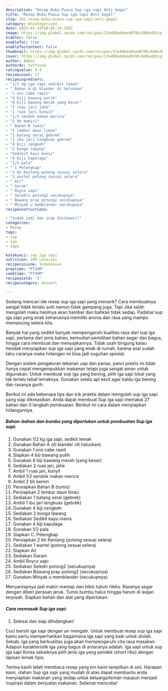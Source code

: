 ```yaml
---
description: "Resep Buka Puasa Sup iga sapi Anti Gagal"
title: "Resep Buka Puasa Sup iga sapi Anti Gagal"
slug: 552-resep-buka-puasa-sup-iga-sapi-anti-gagal
category: Uncategorized
date: 2023-01-19T10:05:14.156Z
image: https://img-global.cpcdn.com/recipes/17e408a4deed078b/680x482cq70/sup-iga-sapi-foto-resep-utama.jpg
hideToc: false
enableToc: true
enableTocContent: false
thumbnail: https://img-global.cpcdn.com/recipes/17e408a4deed078b/680x482cq70/sup-iga-sapi-foto-resep-utama.jpg
cover: https://img-global.cpcdn.com/recipes/17e408a4deed078b/680x482cq70/sup-iga-sapi-foto-resep-utama.jpg
author: Admin
authorAv: notfound
ratingvalue: 4.4
reviewcount: 17
recipeingredient:
- "1/2 kg iga sapi sedikit lemak"
- " Bahan A di blander di haluskan"
- "1 ons cabe rawit"
- "4 biji bawang putih"
- "8 biji bawang merah yang besar"
- "2 ruas jari jahe"
- "1 ruas jari kunyit"
- "1/2 sendok makan merica"
- "2 bh kemiri"
- " Bahan B tumis"
- "2 lembar daun limau"
- "1 batang serai gebrek"
- "1 ibu jari lengkuas gebrek"
- "4 biji cengkeh"
- "2 bunga lawang"
- "Sedikit kayu manis"
- "4 biji kapulaga"
- "1/2 pala"
- " C Pelengkap"
- "2 bh Kentang potong sesuai selera"
- "1 wartel potong sesuai selera"
- " Air"
- " Garam"
- " Royco sapi"
- " Seledri potong2 secukupnya"
- " Bawang pray potong2 secukupnya"
- " Minyak u memblander secukupnya"
recipeinstructions:

- "Sudah jadi dan siap dinikmati!"
categories:
- Resep
tags:
- sup
- iga
- sapi

katakunci: sup iga sapi 
nutrition: 199 calories
recipecuisine: Indonesian
preptime: "PT26M"
cooktime: "PT49M"
recipeyield: "1"
recipecategory: Dessert

---
```



Sedang mencari ide resep sup iga sapi yang menarik? Cara membuatnya sangat tidak terlalu sulit namun tidak gampang juga. Tapi Jika salah mengolah maka hasilnya akan hambar dan bahkan tidak sedap. Padahal sup iga sapi yang enak seharusnya memiliki aroma dan rasa yang mampu memancing selera kita.


Banyak hal yang sedikit banyak mempengaruhi kualitas rasa dari sup iga sapi, pertama dari jenis bahan, kemudian pemilihan bahan segar dan bagus, hingga cara membuat dan menyajikannya. Tidak usah bingung kalau hendak menyiapkan sup iga sapi yang enak di rumah, karena asal sudah tahu caranya maka hidangan ini bisa jadi suguhan spesial.

Dengan sistem pengaturan tekanan uap dan panas, panci presto ini tidak hanya cepat mengempukkan makanan tetapi juga sangat aman untuk digunakan. Untuk membuat sop iga yang bening, pilih iga sapi lokal yang tak terlalu tebal lemaknya. Gunakan selalu api kecil agar kaldu iga bening dan rasanya gurih.


Berikut ini ada beberapa tips dan trik praktis dalam mengolah sup iga sapi yang siap dikreasikan. Anda dapat membuat Sup iga sapi memakai 27 bahan dan 0 langkah pembuatan. Berikut ini cara dalam menyiapkan hidangannya.

<!--inarticleads1-->

##### Bahan-bahan dan bumbu yang diperlukan untuk pembuatan Sup iga sapi:

1. Gunakan 1/2 kg iga sapi, sedikit lemak
1. Gunakan  Bahan A (di blander /di haluskan)
1. Gunakan 1 ons cabe rawit
1. Siapkan 4 biji bawang putih
1. Gunakan 8 biji bawang merah (yang besar)
1. Sediakan 2 ruas jari, jahe
1. Ambil 1 ruas jari, kunyit
1. Ambil 1/2 sendok makan merica
1. Ambil 2 bh kemiri
1. Persiapkan  Bahan B (tumis)
1. Persiapkan 2 lembar daun limau
1. Sediakan 1 batang serai (gebrek)
1. Ambil 1 ibu jari lengkuas (gebrek)
1. Gunakan 4 biji cengkeh
1. Sediakan 2 bunga lawang
1. Sediakan Sedikit kayu manis
1. Gunakan 4 biji kapulaga
1. Gunakan 1/2 pala
1. Siapkan  C. Pelengkap
1. Persiapkan 2 bh Kentang (potong sesuai selera)
1. Sediakan 1 wartel (potong sesuai selera)
1. Siapkan  Air
1. Sediakan  Garam
1. Ambil  Royco sapi
1. Sediakan  Seledri potong2 (secukupnya)
1. Sediakan  Bawang pray potong2 (secukupnya)
1. Gunakan  Minyak u memblander (secukupnya)


Menyantapnya jadi makin mantap dan bikin tubuh rileks. Rasanya segar dengan diberi perasan jeruk. Tumis bumbu halus hingga harum di wajan terpisah. Siapkan bahan dan alat yang diperlukan. 

<!--inarticleads2-->

##### Cara memasak Sup iga sapi:


1. Selesai dan siap dihidangkan!

Cuci bersih iga sapi dengan air mengalir. Untuk membuat resep sup iga sapi kamu perlu memperhatikan bagaimana iga sapi yang baik untuk diolah. Sebab, iga yang berkualitas juga akan mempengaruhi cita rasa masakan. Adapun karakteristik iga yang bagus di antaranya adalah. Iga sapi untuk sup iga sapi Korea sebaiknya pilih jenis iga yang pendek (short ribs) dengan lapisan lemak tipis. 

Terima kasih telah membaca resep yang tim kami tampilkan di sini. Harapan kami, olahan Sup iga sapi yang mudah di atas dapat membantu anda menyiapkan makanan yang sedap untuk keluarga/teman maupun menjadi inspirasi dalam berjualan makanan. Selamat mencoba!
